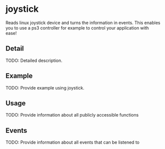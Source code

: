 joystick
===
Reads linux joystick device and turns the information in events. This enables you to use a ps3 controller for example to control your application with ease!

## Detail
TODO: Detailed description.

## Example
TODO: Provide example using joystick. 

## Usage
TODO: Provide information about all publicly accessible functions

## Events
TODO: Provide information about all events that can be listened to

